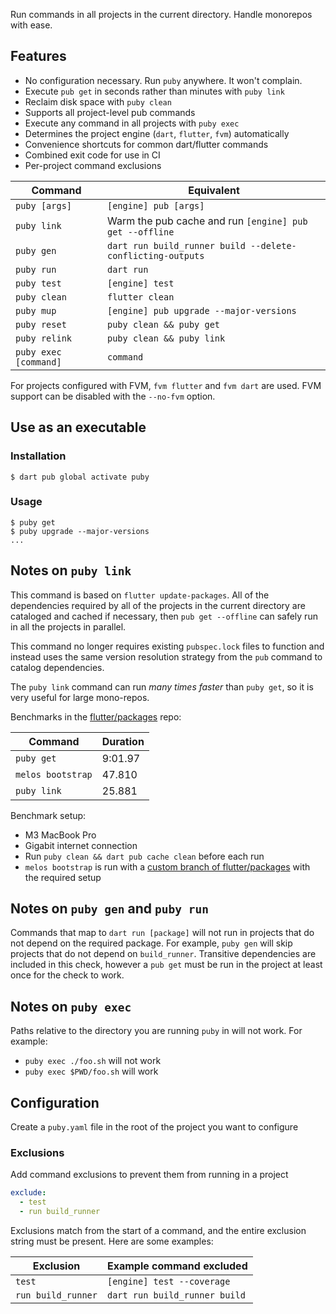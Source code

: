 Run commands in all projects in the current directory. Handle monorepos with ease.

## Features

- No configuration necessary. Run `puby` anywhere. It won't complain.
- Execute `pub get` in seconds rather than minutes with `puby link`
- Reclaim disk space with `puby clean`
- Supports all project-level pub commands
- Execute any command in all projects with `puby exec`
- Determines the project engine (`dart`, `flutter`, `fvm`) automatically
- Convenience shortcuts for common dart/flutter commands
- Combined exit code for use in CI
- Per-project command exclusions

| Command               | Equivalent                                                 |
| --------------------- | ---------------------------------------------------------- |
| `puby [args]`         | `[engine] pub [args]`                                      |
| `puby link`           | Warm the pub cache and run `[engine] pub get --offline`    |
| `puby gen`            | `dart run build_runner build --delete-conflicting-outputs` |
| `puby run`            | `dart run`                                                 |
| `puby test`           | `[engine] test`                                            |
| `puby clean`          | `flutter clean`                                            |
| `puby mup`            | `[engine] pub upgrade --major-versions`                    |
| `puby reset`          | `puby clean && puby get`                                   |
| `puby relink`         | `puby clean && puby link`                                  |
| `puby exec [command]` | `command`                                                  |

For projects configured with FVM, `fvm flutter` and `fvm dart` are used. FVM support can be disabled with the `--no-fvm` option.

## Use as an executable

### Installation

```console
$ dart pub global activate puby
```

### Usage

```console
$ puby get
$ puby upgrade --major-versions
...
```

## Notes on `puby link`

This command is based on `flutter update-packages`. All of the dependencies required by all of the projects in the current directory are cataloged and cached if necessary, then `pub get --offline` can safely run in all the projects in parallel.

This command no longer requires existing `pubspec.lock` files to function and instead uses the same version resolution strategy from the `pub` command to catalog dependencies.

The `puby link` command can run _many times faster_ than `puby get`, so it is very useful for large mono-repos.

Benchmarks in the [flutter/packages](https://github.com/flutter/packages) repo:

| Command           | Duration |
| ----------------- | -------- |
| `puby get`        | 9:01.97  |
| `melos bootstrap` | 47.810   |
| `puby link`       | 25.881   |

Benchmark setup:

- M3 MacBook Pro
- Gigabit internet connection
- Run `puby clean && dart pub cache clean` before each run
- `melos bootstrap` is run with a [custom branch of flutter/packages](https://github.com/Rexios80/packages_flutter/tree/puby_benchmarking) with the required setup

## Notes on `puby gen` and `puby run`

Commands that map to `dart run [package]` will not run in projects that do not depend on the required package. For example, `puby gen` will skip projects that do not depend on `build_runner`. Transitive dependencies are included in this check, however a `pub get` must be run in the project at least once for the check to work.

## Notes on `puby exec`

Paths relative to the directory you are running `puby` in will not work. For example:

- `puby exec ./foo.sh` will not work
- `puby exec $PWD/foo.sh` will work

## Configuration

Create a `puby.yaml` file in the root of the project you want to configure

### Exclusions

Add command exclusions to prevent them from running in a project

```yaml
exclude:
  - test
  - run build_runner
```

Exclusions match from the start of a command, and the entire exclusion string must be present. Here are some examples:

| Exclusion          | Example command excluded      |
| ------------------ | ----------------------------- |
| `test`             | `[engine] test --coverage`    |
| `run build_runner` | `dart run build_runner build` |
